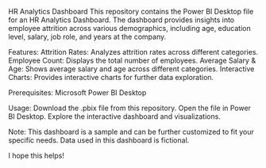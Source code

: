 HR Analytics Dashboard
This repository contains the Power BI Desktop file for an HR Analytics Dashboard. The dashboard provides insights into employee attrition across various demographics, including age, education level, salary, job role, and years at the company.

Features:
Attrition Rates: Analyzes attrition rates across different categories.
Employee Count: Displays the total number of employees.
Average Salary & Age: Shows average salary and age across different categories.
Interactive Charts: Provides interactive charts for further data exploration.

Prerequisites:
Microsoft Power BI Desktop

Usage:
Download the .pbix file from this repository.
Open the file in Power BI Desktop.
Explore the interactive dashboard and visualizations.

Note:
This dashboard is a sample and can be further customized to fit your specific needs.
Data used in this dashboard is fictional.

I hope this helps!
